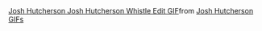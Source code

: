 <div class="tenor-gif-embed" data-postid="1242113167680346055" data-share-method="host" data-aspect-ratio="1.83088" data-width="100%"><a href="https://tenor.com/view/josh-hutcherson-josh-hutcherson-whistle-edit-whistle-2014-meme-gif-1242113167680346055">Josh Hutcherson Josh Hutcherson Whistle Edit GIF</a>from <a href="https://tenor.com/search/josh+hutcherson-gifs">Josh Hutcherson GIFs</a></div> <script type="text/javascript" async src="https://tenor.com/embed.js"></script>
